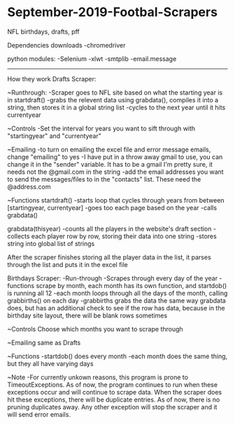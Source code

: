 # September-2019-Footbal-Scrapers
NFL birthdays, drafts, pff

Dependencies 
downloads
-chromedriver

python modules:
-Selenium
-xlwt
-smtplib
-email.message


------------------------
How they work
Drafts Scraper:

~Runthrough:
-Scraper goes to NFL site based on what the starting year is in startdraft()
-grabs the relevent data using grabdata(), compiles it into a string, then stores it in a global string list
-cycles to the next year until it hits currentyear

~Controls
-Set the interval for years you want to sift through with "startingyear" and "currentyear"

~Emailing
-to turn on emailing the excel file and error message emails, change "emailing" to yes
-I have put in a throw away gmail to use, you can change it in the "sender" variable. It has to be a gmail I'm pretty sure, it needs not
the @gmail.com in the string
-add the email addresses you want to send the messages/files to in the "contacts" list. These need the @address.com

~Functions
startdraft()
-starts loop that cycles through years from between [startingyear, currentyear]
-goes too each page based on the year
-calls grabdata()

grabdata(thisyear)
-counts all the players in the website's draft section
-collects each player row by row, storing their data into one string
-stores string into global list of strings

After the scraper finishes storing all the player data in the list, it parses through the list and puts it in the excel file



Birthdays Scraper:
-Run-through
-Scrapes through every day of the year 
-functions scrape by month, each month has its own function, and startdob() is running all 12 
-each month loops through all the days of the month, calling grabbirths() on each day
-grabbirths grabs the data the same way grabdata does, but has an additional check to see if the row has data, because in the birthday site layout, there will be blank rows sometimes

~Controls
Choose which months you want to scrape through

~Emailing
same as Drafts

~Functions
-startdob() does every month
-each month does the same thing, but they all have varying days

~Note
-For currently unkown reasons, this program is prone to TimeoutExceptions. As of now, the program continues to run when these exceptions occur and will continue to scrape data. When the scraper does hit these exceptions, there will be duplicate entries. As of now, there is no pruning duplicates away. Any other exception will stop the scraper and it will send error emails.













